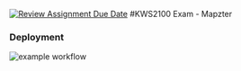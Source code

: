 [![Review Assignment Due Date](https://classroom.github.com/assets/deadline-readme-button-24ddc0f5d75046c5622901739e7c5dd533143b0c8e959d652212380cedb1ea36.svg)](https://classroom.github.com/a/y-IGFidy)
#KWS2100 Exam - Mapzter

### Deployment

![example workflow](https://github.com/kristiania-kws2100-2024/kws2100-exam-williamcaamot/actions/workflows/publish.yml/badge.svg)
